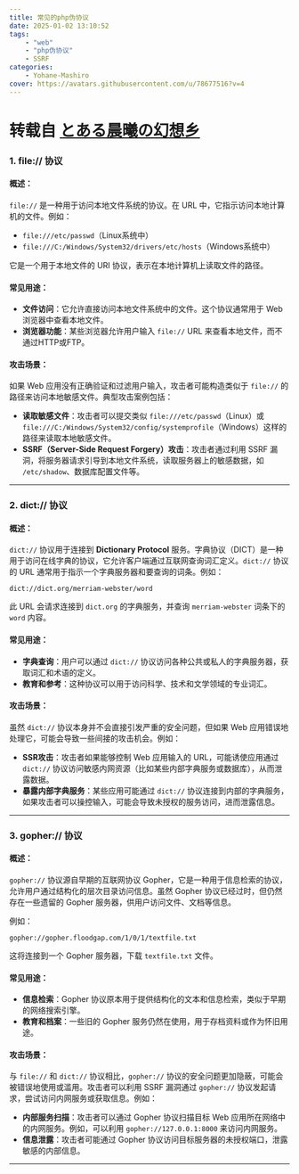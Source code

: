 ```yaml
---
title: 常见的php伪协议
date: 2025-01-02 13:10:52
tags:
    - "web"
    - "php伪协议"
    - SSRF
categories:
    - Yohane-Mashiro
cover: https://avatars.githubusercontent.com/u/78677516?v=4
---
```


# 转载自 [とある晨曦の幻想乡](https://blog.starlit.icu/2025/01/02/web/ssrf/%E7%AE%80%E4%BB%8B/)

### 1. **file:// 协议**

#### **概述**：
`file://` 是一种用于访问本地文件系统的协议。在 URL 中，它指示访问本地计算机的文件。例如：

- `file:///etc/passwd`（Linux系统中）
- `file:///C:/Windows/System32/drivers/etc/hosts`（Windows系统中）

它是一个用于本地文件的 URI 协议，表示在本地计算机上读取文件的路径。

#### **常见用途**：
- **文件访问**：它允许直接访问本地文件系统中的文件。这个协议通常用于 Web 浏览器中查看本地文件。
- **浏览器功能**：某些浏览器允许用户输入 `file://` URL 来查看本地文件，而不通过HTTP或FTP。

#### **攻击场景**：
如果 Web 应用没有正确验证和过滤用户输入，攻击者可能构造类似于 `file://` 的路径来访问本地敏感文件。典型攻击案例包括：
- **读取敏感文件**：攻击者可以提交类似 `file:///etc/passwd`（Linux）或 `file:///C:/Windows/System32/config/systemprofile`（Windows）这样的路径来读取本地敏感文件。
- **SSRF（Server-Side Request Forgery）攻击**：攻击者通过利用 SSRF 漏洞，将服务器请求引导到本地文件系统，读取服务器上的敏感数据，如 `/etc/shadow`、数据库配置文件等。


---

### 2. **dict:// 协议**

#### **概述**：
`dict://` 协议用于连接到 **Dictionary Protocol** 服务。字典协议（DICT）是一种用于访问在线字典的协议，它允许客户端通过互联网查询词汇定义。`dict://` 协议的 URL 通常用于指示一个字典服务器和要查询的词条。例如：

```
dict://dict.org/merriam-webster/word
```

此 URL 会请求连接到 `dict.org` 的字典服务，并查询 `merriam-webster` 词条下的 `word` 内容。

#### **常见用途**：
- **字典查询**：用户可以通过 `dict://` 协议访问各种公共或私人的字典服务器，获取词汇和术语的定义。
- **教育和参考**：这种协议可以用于访问科学、技术和文学领域的专业词汇。

#### **攻击场景**：
虽然 `dict://` 协议本身并不会直接引发严重的安全问题，但如果 Web 应用错误地处理它，可能会导致一些间接的攻击机会。例如：
- **SSR攻击**：攻击者如果能够控制 Web 应用输入的 URL，可能诱使应用通过 `dict://` 协议访问敏感内网资源（比如某些内部字典服务或数据库），从而泄露数据。
- **暴露内部字典服务**：某些应用可能通过 `dict://` 协议连接到内部的字典服务，如果攻击者可以操控输入，可能会导致未授权的服务访问，进而泄露信息。


---

### 3. **gopher:// 协议**

#### **概述**：
`gopher://` 协议源自早期的互联网协议 Gopher，它是一种用于信息检索的协议，允许用户通过结构化的层次目录访问信息。虽然 Gopher 协议已经过时，但仍然存在一些遗留的 Gopher 服务器，供用户访问文件、文档等信息。

例如：

```
gopher://gopher.floodgap.com/1/0/1/textfile.txt
```

这将连接到一个 Gopher 服务器，下载 `textfile.txt` 文件。

#### **常见用途**：
- **信息检索**：Gopher 协议原本用于提供结构化的文本和信息检索，类似于早期的网络搜索引擎。
- **教育和档案**：一些旧的 Gopher 服务仍然在使用，用于存档资料或作为怀旧用途。

#### **攻击场景**：
与 `file://` 和 `dict://` 协议相比，`gopher://` 协议的安全问题更加隐蔽，可能会被错误地使用或滥用。攻击者可以利用 SSRF 漏洞通过 `gopher://` 协议发起请求，尝试访问内网服务或获取信息。例如：
- **内部服务扫描**：攻击者可以通过 Gopher 协议扫描目标 Web 应用所在网络中的内网服务。例如，可以利用 `gopher://127.0.0.1:8000` 来访问内网服务。
- **信息泄露**：攻击者可能通过 Gopher 协议访问目标服务器的未授权端口，泄露敏感的内部信息。


---
